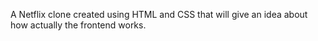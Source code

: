 A Netflix clone created using HTML and CSS that will give an idea about how actually the frontend works.
